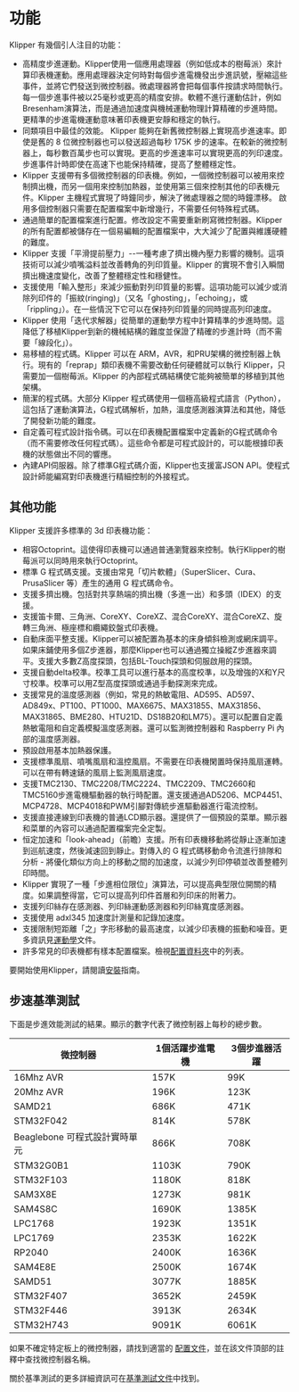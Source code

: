 # 功能

Klipper 有幾個引人注目的功能：

* 高精度步進運動。Klipper使用一個應用處理器（例如低成本的樹莓派）來計算印表機運動。應用處理器決定何時對每個步進電機發出步進訊號，壓縮這些事件，並將它們發送到微控制器。微處理器將會把每個事件按請求時間執行。每一個步進事件被以25毫秒或更高的精度安排。軟體不進行運動估計，例如 Bresenham演算法，而是通過加速度與機械運動物理計算精確的步進時間。更精準的步進電機運動意味著印表機更安靜和穩定的執行。
* 同類項目中最佳的效能。 Klipper 能夠在新舊微控制器上實現高步進速率。即使是舊的 8 位微控制器也可以發送超過每秒 175K 步的速率。在較新的微控制器上，每秒數百萬步也可以實現。更高的步進速率可以實現更高的列印速度。步進事件計時即使在高速下也能保持精確，提高了整體穩定性。
* Klipper 支援帶有多個微控制器的印表機。例如，一個微控制器可以被用來控制擠出機，而另一個用來控制加熱器，並使用第三個來控制其他的印表機元件。Klipper 主機程式實現了時鐘同步，解決了微處理器之間的時鐘漂移。 啟用多個控制器只需要在配置檔案中新增幾行，不需要任何特殊程式碼。
* 通過簡單的配置檔案進行配置。修改設定不需要重新刷寫微控制器。Klipper 的所有配置都被儲存在一個易編輯的配置檔案中，大大減少了配置與維護硬體的難度。
* Klipper 支援「平滑提前壓力」--一種考慮了擠出機內壓力影響的機制。這項技術可以減少噴嘴溢料並改善轉角的列印質量。Klipper 的實現不會引入瞬間擠出機速度變化，改善了整體穩定性和穩健性。
* 支援使用「輸入整形」來減少振動對列印質量的影響。這項功能可以減少或消除列印件的「振紋(ringing)」（又名「ghosting」，「echoing」，或「rippling」）。在一些情況下它可以在保持列印質量的同時提高列印速度。
* Klipper 使用「迭代求解器」從簡單的運動學方程中計算精準的步進時間。這降低了移植Klipper到新的機械結構的難度並保證了精確的步進計時（而不需要「線段化」）。
* 易移植的程式碼。Klipper 可以在 ARM，AVR，和PRU架構的微控制器上執行。現有的「reprap」類印表機不需要改動任何硬體就可以執行 Klipper，只需要加一個樹莓派。Klipper 的內部程式碼結構使它能夠被簡單的移植到其他架構。
* 簡潔的程式碼。大部分 Klipper 程式碼使用一個極高級程式語言（Python），這包括了運動演算法，G程式碼解析，加熱，溫度感測器演算法和其他，降低了開發新功能的難度。
* 自定義可程式設計指令碼。可以在印表機配置檔案中定義新的G程式碼命令（而不需要修改任何程式碼）。這些命令都是可程式設計的，可以能根據印表機的狀態做出不同的響應。
* 內建API伺服器。除了標準G程式碼介面，Klipper也支援富JSON API。使程式設計師能編寫對印表機進行精細控制的外接程式。

## 其他功能

Klipper 支援許多標準的 3d 印表機功能：

* 相容Octoprint。這使得印表機可以通過普通瀏覽器來控制。執行Klipper的樹莓派可以同時用來執行Octoprint。
* 標準 G 程式碼支援。支援由常見「切片軟體」（SuperSlicer、Cura、PrusaSlicer 等）產生的通用 G 程式碼命令。
* 支援多擠出機。包括對共享熱端的擠出機（多進一出）和多頭（IDEX）的支援。
* 支援笛卡爾、三角洲、CoreXY、CoreXZ、混合CoreXY、混合CoreXZ、旋轉三角洲、極座標和纜繩鉸盤式印表機。
* 自動床面平整支援。Klipper可以被配置為基本的床身傾斜檢測或網床調平。如果床鋪使用多個Z步進器，那麼Klipper也可以通過獨立操縱Z步進器來調平。支援大多數Z高度探頭，包括BL-Touch探頭和伺服啟用的探頭。
* 支援自動delta校準。校準工具可以進行基本的高度校準，以及增強的X和Y尺寸校準。校準可以用Z型高度探頭或通過手動探測來完成。
* 支援常見的溫度感測器（例如，常見的熱敏電阻、AD595、AD597、AD849x、PT100、PT1000、MAX6675、MAX31855、MAX31856、MAX31865、BME280、HTU21D、DS18B20和LM75）。還可以配置自定義熱敏電阻和自定義模擬溫度感測器。還可以監測微控制器和 Raspberry Pi 內部的溫度感測器。
* 預設啟用基本加熱器保護。
* 支援標準風扇、噴嘴風扇和溫控風扇。不需要在印表機閑置時保持風扇運轉。可以在帶有轉速錶的風扇上監測風扇速度。
* 支援TMC2130、TMC2208/TMC2224、TMC2209、TMC2660和TMC5160步進電機驅動器的執行時配置。還支援通過AD5206、MCP4451、MCP4728、MCP4018和PWM引腳對傳統步進驅動器進行電流控制。
* 支援直接連線到印表機的普通LCD顯示器。還提供了一個預設的菜單。顯示器和菜單的內容可以通過配置檔案完全定製。
* 恒定加速和「look-ahead」（前瞻）支援。所有印表機移動將從靜止逐漸加速到巡航速度，然後減速回到靜止。對傳入的 G 程式碼移動命令流進行排隊和分析 - 將優化類似方向上的移動之間的加速度，以減少列印停頓並改善整體列印時間。
* Klipper 實現了一種「步進相位限位」演算法，可以提高典型限位開關的精度。如果調整得當，它可以提高列印件首層和列印床的附著力。
* 支援列印絲存在感測器、列印絲運動感測器和列印絲寬度感測器。
* 支援使用 adxl345 加速度計測量和記錄加速度。
* 支援限制短距離「之」字形移動的最高速度，以減少印表機的振動和噪音。更多資訊見[運動學](Kinematics.md)文件。
* 許多常見的印表機都有樣本配置檔案。檢視[配置資料夾](../config/)中的列表。

要開始使用Klipper，請閱讀[安裝](Installation.md)指南。

## 步速基準測試

下面是步進效能測試的結果。顯示的數字代表了微控制器上每秒的總步數。

| 微控制器 | 1個活躍步進電機 | 3個步進器活躍 |
| --- | --- | --- |
| 16Mhz AVR | 157K | 99K |
| 20Mhz AVR | 196K | 123K |
| SAMD21 | 686K | 471K |
| STM32F042 | 814K | 578K |
| Beaglebone 可程式設計實時單元 | 866K | 708K |
| STM32G0B1 | 1103K | 790K |
| STM32F103 | 1180K | 818K |
| SAM3X8E | 1273K | 981K |
| SAM4S8C | 1690K | 1385K |
| LPC1768 | 1923K | 1351K |
| LPC1769 | 2353K | 1622K |
| RP2040 | 2400K | 1636K |
| SAM4E8E | 2500K | 1674K |
| SAMD51 | 3077K | 1885K |
| STM32F407 | 3652K | 2459K |
| STM32F446 | 3913K | 2634K |
| STM32H743 | 9091K | 6061K |

如果不確定特定板上的微控制器，請找到適當的 [配置文件](../config/)，並在該文件頂部的註釋中查找微控制器名稱。

關於基準測試的更多詳細資訊可在[基準測試文件](Benchmarks.md)中找到。
